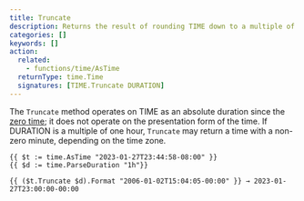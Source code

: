 ```yaml
---
title: Truncate
description: Returns the result of rounding TIME down to a multiple of DURATION since January 1, 0001, 00:00:00 UTC.
categories: []
keywords: []
action:
  related:
    - functions/time/AsTime
  returnType: time.Time
  signatures: [TIME.Truncate DURATION]
---
```


The `Truncate` method operates on TIME as an absolute duration since the [zero time]; it does not operate on the presentation form of the time. If DURATION is a multiple of one hour, `Truncate` may return a time with a non-zero minute, depending on the time zone.

```go-html-template
{{ $t := time.AsTime "2023-01-27T23:44:58-08:00" }}
{{ $d := time.ParseDuration "1h"}}

{{ ($t.Truncate $d).Format "2006-01-02T15:04:05-00:00" }} → 2023-01-27T23:00:00-00:00
```

[zero time]: /getting-started/glossary/#zero-time
